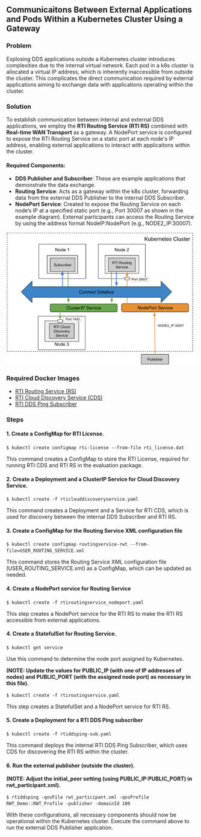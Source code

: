 ## Communicaitons Between External Applications and Pods Within a Kubernetes Cluster Using a Gateway

### Problem

Explosing DDS applications outside a Kubernetes cluster introduces complexities due to the internal virtual network. Each pod in a k8s cluster is allocated a virtual IP address, which is inherently inaccessible from outside the cluster. This complicates the direct communication required by external applications aiming to exchange data with applications operating within the cluster.

### Solution

To establish communication between internal and external DDS applications, we employ the **RTI Routing Service (RTI RS)** combined with **Real-time WAN Transport** as a gateway. A NodePort service is configured to expose the RTI Routing Service on a static port at each node's IP address, enabling external applications to interact with applicaitons within the cluster.

#### Required Components:

* **DDS Publisher and Subscriber**: These are example applications that demonstrate the data exchange.
* **Routing Service**: Acts as a gateway within the k8s cluster, forwarding data from the external DDS Publisher to the internal DDS Subscriber.
* **NodePort Service**: Created to expose the Routing Service on each node’s IP at a specified static port (e.g., Port 30007 as shown in the example diagram). External participants can access the Routing Service by using the address format NodeIP:NodePort (e.g., NODE2_IP:30007).

![Exposing DDS Applications with Real-time WAN Transport](routingservice_rwt.png)

### Required Docker Images
- [RTI Routing Service (RS)](../dockerfiles/rti_routingservice)
- [RTI Cloud Discovery Service (CDS)](../dockerfiles/rti_clouddiscoveryservice)
- [RTI DDS Ping Subscriber](../dockerfiles/rti_ddsping_sub)

### Steps

#### 1. Create a ConfigMap for RTI License.
`$ kubectl create configmap rti-license --from-file rti_license.dat`

This command creates a ConfigMap to store the RTI License, required for running RTI CDS and RTI RS in the evaluation package.

#### 2. Create a Deployment and a ClusterIP Service for Cloud Discovery Service.
`$ kubectl create -f rticlouddiscoveryservice.yaml`

This command creates a Deployment and a Service for RTI CDS, which is used for discovery between the internal DDS Subscriber and RTI RS. 

#### 3. Create a ConfigMap for the Routing Service XML configuration file
`$ kubectl create configmap routingservice-rwt --from-file=USER_ROUTING_SERVICE.xml`

This command stores the Routing Service XML configuration file (USER_ROUTING_SERVICE.xml) as a ConfigMap, which can be updated as needed. 

#### 4. Create a NodePort service for Routing Service
`$ kubectl create -f rtiroutingservice_nodeport.yaml `

This step creates a NodePort service for the RTI RS to make the RTI RS accessible from external applications.

#### 4. Create a StatefulSet for Routing Service. 
`$ kubectl get service`

Use this command to determine the node port assigned by Kubernetes.

**(NOTE: Update the values for PUBLIC_IP (with one of IP addresses of nodes) and PUBLIC_PORT (with the assigned node port) as necessary in this file).**

`$ kubectl create -f rtiroutingservice.yaml`

This step creates a StatefulSet and a NodePort service for RTI RS. 

#### 5. Create a Deployment for a RTI DDS Ping subscriber
`$ kubectl create -f rtiddsping-sub.yaml`

This command deploys the internal RTI DDS Ping Subscriber, which uses CDS for discovering the RTI RS within the cluster.

#### 6. Run the external publisher (outside the cluster). 
**(NOTE: Adjust the initial_peer setting (using PUBLIC_IP:PUBLIC_PORT) in rwt_participant.xml).**

`$ rtiddsping -qosFile rwt_participant.xml -qosProfile RWT_Demo::RWT_Profile -publisher -domainId 100`

With these configurations, all necessary components should now be operational within the Kubernetes cluster. Execute the command above to run the external DDS Publisher application.
